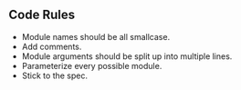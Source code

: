 ## Code Rules
- Module names should be all smallcase.
- Add comments.
- Module arguments should be split up into multiple lines.
- Parameterize every possible module.
- Stick to the spec.
